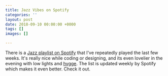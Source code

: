 ```yaml
---
title: Jazz Vibes on Spotify
categories: ''
layout: post
date: 2018-09-10 00:00:00 +0000
tags: []
images: []

---
```

There is a [Jazz playlist on Spotify](https://open.spotify.com/user/spotify/playlist/37i9dQZF1DX0SM0LYsmbMT?si=6tzalt14TwisRU6xUpa2mA) that I've repeatedly played the last few weeks. It's really nice while coding or designing, and its even lovelier in the evening with low lights and [hygge](https://www.newyorker.com/culture/culture-desk/the-year-of-hygge-the-danish-obsession-with-getting-cozy). The list is updated weekly by Spotify which makes it even better. Check it out.

<iframe style="max-width: 800pxsrc="https://open.spotify.com/embed/user/spotify/playlist/37i9dQZF1DX0SM0LYsmbMT" width="300" height="380" frameborder="0" allowtransparency="true" allow="encrypted-media"></iframe>